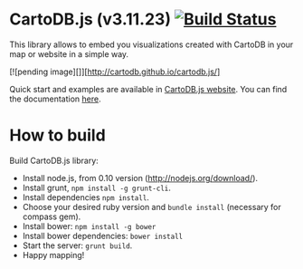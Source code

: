 CartoDB.js (v3.11.23) [![Build Status](https://travis-ci.org/CartoDB/cartodb.js.svg?branch=master)](https://travis-ci.org/CartoDB/cartodb.js)
===========

This library allows to embed you visualizations created with CartoDB in your map or website in a simple way.

[![pending image][]][http://cartodb.github.io/cartodb.js/]

Quick start and examples are available in [CartoDB.js website](http://cartodb.github.io/cartodb.js/). You can find the documentation [here](http://docs.cartodb.com/cartodb-platform/cartodb-js.html).


How to build
============

  Build CartoDB.js library:
    
  - Install node.js, from 0.10 version (http://nodejs.org/download/).
  - Install grunt, ```npm install -g grunt-cli```.
  - Install dependencies ```npm install```.
  - Choose your desired ruby version and ```bundle install``` (necessary for compass gem).
  - Install bower: ```npm install -g bower```
  - Install bower dependencies: ```bower install```
  - Start the server: ```grunt build```.
  - Happy mapping!